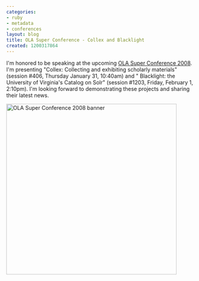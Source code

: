 ```yaml
---
categories:
- ruby
- metadata
- conferences
layout: blog
title: OLA Super Conference - Collex and Blacklight
created: 1200317864
---
```

I'm honored to be speaking at the upcoming <a href="http://www.accessola.com/superconference2008/">OLA Super Conference 2008</a>.  I'm presenting "Collex: Collecting and exhibiting scholarly materials" (session #406, Thursday January 31, 10:40am) and " Blacklight: the University of Virginia's Catalog on Solr" (session #1203, Friday, February 1, 2:10pm).   I'm looking forward to demonstrating these projects and sharing their latest news.

<img src="http://www.accessola.com/superconference2008/images/sc2008_01.jpg" alt="OLA Super Conference 2008 banner" width="450" />
